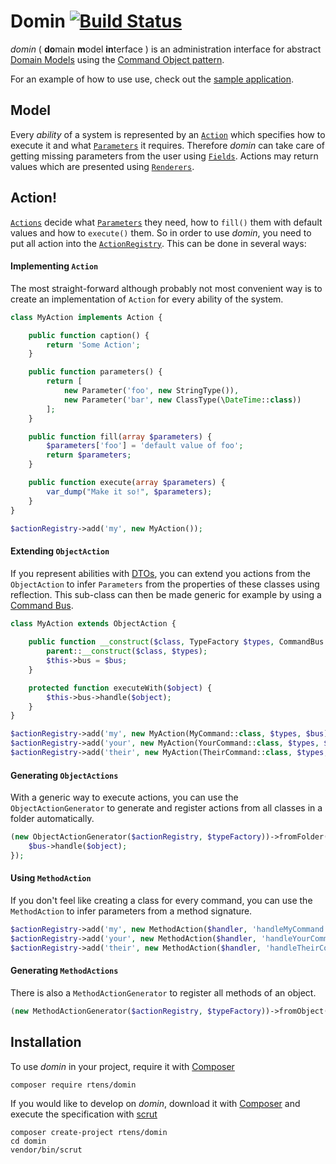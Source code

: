 # Domin [![Build Status](https://travis-ci.org/rtens/domin.png?branch=master)](https://travis-ci.org/rtens/domin)

*domin* ( **do**main **m**odel **in**terface ) is an administration interface for abstract [Domain Models] using 
the [Command Object pattern].

For an example of how to use use, check out the [sample application].

[Domain Models]: https://en.wikipedia.org/wiki/Domain-driven_design#Concepts
[Command Object pattern]: http://c2.com/cgi/wiki?CommandObject
[sample application]: https://github.com/rtens/domin-sample

## Model ##

Every *ability* of a system is represented by an [`Action`] which specifies how to execute it and what [`Parameters`] 
it requires. Therefore *domin* can take care of getting missing parameters from the user using [`Fields`]. Actions may 
return values which are presented using [`Renderers`].

[`Action`]: https://github.com/rtens/domin/blob/master/src/Action.php
[`Parameters`]: https://github.com/rtens/domin/blob/master/src/Parameter.php
[`Fields`]: https://github.com/rtens/domin/blob/master/src/delivery/Field.php
[`Renderers`]: https://github.com/rtens/domin/blob/master/src/delivery/Renderer.php



## Action! ##

[`Actions`] decide what [`Parameters`] they need, how to `fill()` them with default values and how to `execute()` them. 
So in order to use *domin*, you need to put all action into the [`ActionRegistry`]. This can be done in several ways:

[`Actions`]: https://github.com/rtens/domin/blob/master/src/Action.php
[`Parameters`]: https://github.com/rtens/domin/blob/master/src/Parameter.php
[`ActionRegistry`]: https://github.com/rtens/domin/blob/master/src/ActionRegistry.php

#### Implementing `Action` ####

The most straight-forward although probably not most convenient way is to create an implementation of `Action` for 
every ability of the system.

```php
class MyAction implements Action {

    public function caption() {
        return 'Some Action';
    }

    public function parameters() {
        return [
            new Parameter('foo', new StringType()),
            new Parameter('bar', new ClassType(\DateTime::class))
        ];
    }

    public function fill(array $parameters) {
        $parameters['foo'] = 'default value of foo';
        return $parameters;
    }

    public function execute(array $parameters) {
        var_dump("Make it so!", $parameters);
    }
}

$actionRegistry->add('my', new MyAction());
```

#### Extending `ObjectAction` ####

If you represent abilities with [DTOs], you can extend you actions from the `ObjectAction` to infer `Parameters` from 
the properties of these classes using reflection. This sub-class can then be made generic for example by using 
a [Command Bus].

```php
class MyAction extends ObjectAction {
    
    public function __construct($class, TypeFactory $types, CommandBus $bus) {
        parent::__construct($class, $types);
        $this->bus = $bus;
    }

    protected function executeWith($object) {
        $this->bus->handle($object);
    }
}

$actionRegistry->add('my', new MyAction(MyCommand::class, $types, $bus));
$actionRegistry->add('your', new MyAction(YourCommand::class, $types, $bus));
$actionRegistry->add('their', new MyAction(TheirCommand::class, $types, $bus));
```

[DTOs]: https://en.wikipedia.org/wiki/Data_transfer_object
[Command Bus]: http://tactician.thephpleague.com/


#### Generating `ObjectActions` ####

With a generic way to execute actions, you can use the `ObjectActionGenerator` to generate and register actions from 
all classes in a folder automatically.

```php
(new ObjectActionGenerator($actionRegistry, $typeFactory))->fromFolder('model/commands', function ($object) {
    $bus->handle($object);
});
```

#### Using `MethodAction` ####

If you don't feel like creating a class for every command, you can use the `MethodAction` to infer parameters 
from a method signature.

```php
$actionRegistry->add('my', new MethodAction($handler, 'handleMyCommand', $typeFactory));
$actionRegistry->add('your', new MethodAction($handler, 'handleYourCommand', $typeFactory));
$actionRegistry->add('their', new MethodAction($handler, 'handleTheirCommand', $typeFactory));
```

#### Generating `MethodActions` ####

There is also a `MethodActionGenerator` to register all methods of an object.

```php
(new MethodActionGenerator($actionRegistry, $typeFactory))->fromObject($handler);
```


## Installation ##

To use *domin* in your project, require it with [Composer]

    composer require rtens/domin
    
If you would like to develop on *domin*, download it with [Composer] and execute the specification with [scrut]

    composer create-project rtens/domin
    cd domin
    vendor/bin/scrut

[Composer]: http://getcomposer.org/download/
[scrut]: https://github.com/rtens/scrut
[git]: https://git-scm.com/
